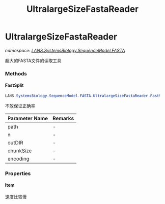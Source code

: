 ﻿---
title: UltralargeSizeFastaReader
---

# UltralargeSizeFastaReader
_namespace: [LANS.SystemsBiology.SequenceModel.FASTA](N-LANS.SystemsBiology.SequenceModel.FASTA.html)_

超大的FASTA文件的读取工具



### Methods

#### FastSplit
```csharp
LANS.SystemsBiology.SequenceModel.FASTA.UltralargeSizeFastaReader.FastSplit(System.String,System.Int32,System.String,System.Int64,System.Text.Encoding)
```
不敢保证正确率

|Parameter Name|Remarks|
|--------------|-------|
|path|-|
|n|-|
|outDIR|-|
|chunkSize|-|
|encoding|-|



### Properties

#### Item
速度比较慢
